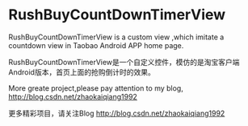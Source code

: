 RushBuyCountDownTimerView
=========================

RushBuyCountDownTimerView is a custom view ,which imitate a countdown view in Taobao Android APP home page.

RushBuyCountDownTimerView是一个自定义控件，模仿的是淘宝客户端Android版本，首页上面的抢购倒计时的效果。

More greate project,please pay attention to my blog, http://blog.csdn.net/zhaokaiqiang1992

更多精彩项目，请关注Blog http://blog.csdn.net/zhaokaiqiang1992
